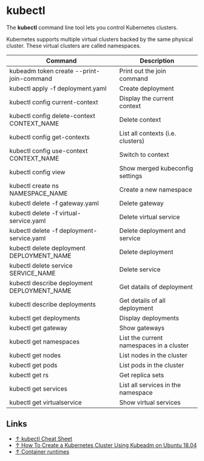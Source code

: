 # kubectl

The **kubectl** command line tool lets you control Kubernetes clusters.

Kubernetes supports multiple virtual clusters backed by the same physical cluster. These virtual clusters are called namespaces.

Command                                          | Description
-------------------------------------------------|-----------------------
kubeadm token create --print-join-command        | Print out the join command
kubectl apply -f deployment.yaml                 | Create deployment
kubectl config current-context                   | Display the current context
kubectl config delete-context CONTEXT_NAME       | Delete context
kubectl config get-contexts                      | List all contexts (i.e. clusters)
kubectl config use-context CONTEXT_NAME          | Switch to context
kubectl config view                              | Show merged kubeconfig settings
kubectl create ns NAMESPACE_NAME                 | Create a new namespace
kubectl delete -f gateway.yaml                   | Delete gateway
kubectl delete -f virtual-service.yaml           | Delete virtual service
kubectl delete -f deployment-service.yaml        | Delete deployment and service
kubectl delete deployment DEPLOYMENT_NAME        | Delete deployment
kubectl delete service SERVICE_NAME              | Delete service
kubectl describe deployment DEPLOYMENT_NAME      | Get datails of deployment
kubectl describe deployments                     | Get details of all deployment
kubectl get deployments                          | Display deployments
kubectl get gateway                              | Show gateways
kubectl get namespaces                           | List the current namespaces in a cluster
kubectl get nodes                                | List nodes in the cluster
kubectl get pods                                 | List pods in the cluster
kubectl get rs                                   | Get replica sets
kubectl get services                             | List all services in the namespace
kubectl get virtualservice                       | Show virtual services

## Links

* [↑ kubectl Cheat Sheet](https://kubernetes.io/docs/reference/kubectl/cheatsheet/)
* [↑ How To Create a Kubernetes Cluster Using Kubeadm on Ubuntu 18.04](https://www.digitalocean.com/community/tutorials/how-to-create-a-kubernetes-cluster-using-kubeadm-on-ubuntu-18-04)
* [↑ Container runtimes](https://kubernetes.io/docs/setup/production-environment/container-runtimes/)
